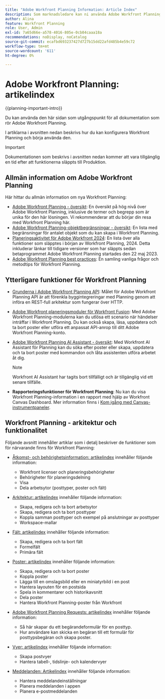 ```yaml
---
title: "Adobe Workfront Planning Information: Article Index"
description: Som marknadsledare kan ni använda Adobe Workfront Planning för att organisera arbetet under hela marknadsföringscykeln för alla era team. I artiklarna i det här avsnittet beskrivs hur du kan konfigurera planeringsfunktionerna och hur du kan börja använda dem som en del av kampanjhanteringsåtgärderna.
author: Alina
feature: Workfront Planning
role: User, Admin
exl-id: 7a65d66e-a578-4016-805e-0cb04caaa18a
recommendations: noDisplay, noCatalog
source-git-commit: ecafbd693237427d727b15dd22afd485b4e59c72
workflow-type: tm+mt
source-wordcount: '611'
ht-degree: 0%

---
```


# Adobe Workfront Planning: artikelindex


{{planning-important-intro}}

Du kan använda den här sidan som utgångspunkt för all dokumentation som rör Adobe Workfront Planning.

I artiklarna i avsnitten nedan beskrivs hur du kan konfigurera Workfront Planning och börja använda den.

<!--consider removing the IMPORTANT below after GA-->

>[!IMPORTANT]
>
>Dokumentationen som beskrivs i avsnitten nedan kommer att vara tillgänglig en tid efter att funktionerna släppts till Produktion.

## Allmän information om Adobe Workfront Planning

Här hittar du allmän information om nya Workfront Planning:

* [Adobe Workfront Planning - översikt](/help/quicksilver/planning/general/planning-overview.md): En översikt på hög nivå över Adobe Workfront Planning, inklusive de termer och begrepp som är unika för den här lösningen. Vi rekommenderar att du börjar din resa med Workfront Planning här.
* [Adobe Workfront Planning-objektbegränsningar - översikt](/help/quicksilver/planning/general/limitations-overview.md): En lista med begränsningar för antalet objekt som du kan skapa i Workfront Planning.
* [Planeringsaktivitet för Adobe Workfront 2024](/help/quicksilver/planning/general/release-activity.md): En lista över alla funktioner som släpptes i början av Workfront Planning, 2024. Detta inkluderar länkar till tidigare versioner som har släppts sedan betaprogrammet Adobe Workfront Planning startades den 22 maj 2023.
* [Adobe Workfront Planning best practices](/help/quicksilver/planning/general/planning-best-practices.md): En samling vanliga frågor och metodtips för Workfront Planning.

## Ytterligare funktioner för Workfront Planning

* [Grunderna i Adobe Workfront Planning API](/help/quicksilver/planning/general/planning-api-basics.md): Målet för Adobe Workfront Planning API är att förenkla byggintegreringar med Planning genom att införa en REST-full arkitektur som fungerar över HTTP.

* [Adobe Workfront planeringsmoduler för Workfront Fusion](/help/quicksilver/workfront-fusion/apps-and-their-modules/workfront-planning-modules.md): Med Adobe Workfront Planning-modulerna kan du utlösa ett scenario när händelser inträffar i Workfront Planning. Du kan också skapa, läsa, uppdatera och ta bort poster eller utföra ett anpassat API-anrop till ditt Adobe Workfront Planning-konto.

* [Adobe Workfront Planning AI Assistant - översikt](/help/quicksilver/planning/general/planning-ai-assistant-overview.md): Med Workfront AI Assistant för Planning kan du söka efter poster eller skapa, uppdatera och ta bort poster med kommandon och låta assistenten utföra arbetet åt dig.

  >[!NOTE]
  >
  >    Workfront AI Assistant har tagits bort tillfälligt och är tillgänglig vid ett senare tillfälle.

* **Rapporteringsfunktioner för Workfront Planning**: Nu kan du visa Workfront Planning-information i en rapport med hjälp av Workfront Canvas Dashboard. Mer information finns i [Kom igång med Canvas-instrumentpaneler](/help/quicksilver/reports-and-dashboards/canvas-dashboards/manage-canvas-dashboards/get-started-canvas-dashboards.md).

## Workfront Planning - arkitektur och funktionalitet

Följande avsnitt innehåller artiklar som i detalj beskriver de funktioner som för närvarande finns för Workfront Planning:

* [Åtkomst- och behörighetsinformation: artikelindex](/help/quicksilver/planning/access/access-information.md) innehåller följande information:

   * Workfront licenser och planeringsbehörigheter
   * Behörigheter för planeringsdelning
   * Visa
   * Dela arbetsytor (posttyper, poster och fält)

* [Arkitektur: artikelindex](/help/quicksilver/planning/architecture/architecture-information.md) innehåller följande information:

   * Skapa, redigera och ta bort arbetsytor
   * Skapa, redigera och ta bort posttyper
   * Koppla samman posttyper och exempel på anslutningar av posttyper
   * Workspace-mallar

* [Fält: artikelindex](/help/quicksilver/planning/fields/fields-information.md) innehåller följande information:

   * Skapa, redigera och ta bort fält
   * Formelfält
   * Primära fält

* [Poster: artikelindex](/help/quicksilver/planning/records/records-information.md) innehåller följande information:

   * Skapa, redigera och ta bort poster
   * Koppla poster
   * Lägga till en omslagsbild eller en miniatyrbild i en post
   * Hantera layouten för en postsida
   * Spela in kommentarer och historikavsnitt
   * Dela poster
   * Hantera Workfront Planning-poster från Workfront

* [Adobe Workfront Planning Requests: artikelindex](/help/quicksilver/planning/requests/requests-article-index.md) innehåller följande information:

   * Så här skapar du ett begärandeformulär för en posttyp.
   * Hur användare kan skicka en begäran till ett formulär för posttypsbegäran och skapa poster.

* [Vyer: artikelindex](/help/quicksilver/planning/views/views-information.md) innehåller följande information:

   * Skapa postvyer
   * Hantera tabell-, tidslinje- och kalendervyer

* [Meddelanden: Artikelindex](/help/quicksilver/planning/notifications/notifications-information.md) innehåller följande information:

   * Hantera meddelandeinställningar
   * Planera meddelanden i appen
   * Planera e-postmeddelanden

